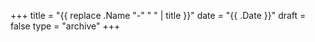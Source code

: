 +++
title = "{{ replace .Name "-" " " | title }}"
date = "{{ .Date }}"
draft = false
type = "archive"
+++
